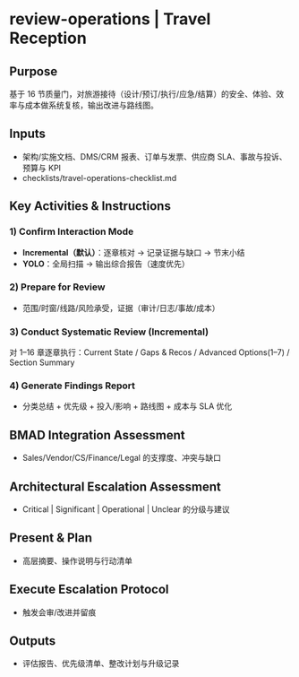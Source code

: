 # review-operations | Travel Reception

<!-- BMAD Task Spec -->

## Purpose

基于 16 节质量门，对旅游接待（设计/预订/执行/应急/结算）的安全、体验、效率与成本做系统复核，输出改进与路线图。

## Inputs

- 架构/实施文档、DMS/CRM 报表、订单与发票、供应商 SLA、事故与投诉、预算与 KPI
- checklists/travel-operations-checklist.md

## Key Activities & Instructions

### 1) Confirm Interaction Mode

- **Incremental（默认）**：逐章核对 → 记录证据与缺口 → 节末小结
- **YOLO**：全局扫描 → 输出综合报告（速度优先）

### 2) Prepare for Review

- 范围/时窗/线路/风险承受，证据（审计/日志/事故/成本）

### 3) Conduct Systematic Review (Incremental)

对 1–16 章逐章执行：Current State / Gaps & Recos / Advanced Options(1–7) / Section Summary

### 4) Generate Findings Report

- 分类总结 + 优先级 + 投入/影响 + 路线图 + 成本与 SLA 优化

## BMAD Integration Assessment

- Sales/Vendor/CS/Finance/Legal 的支撑度、冲突与缺口

## Architectural Escalation Assessment

- Critical | Significant | Operational | Unclear 的分级与建议

## Present & Plan

- 高层摘要、操作说明与行动清单

## Execute Escalation Protocol

- 触发会审/改进并留痕

## Outputs

- 评估报告、优先级清单、整改计划与升级记录
